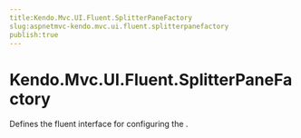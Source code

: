 ```yaml
---
title:Kendo.Mvc.UI.Fluent.SplitterPaneFactory
slug:aspnetmvc-kendo.mvc.ui.fluent.splitterpanefactory
publish:true
---
```


# Kendo.Mvc.UI.Fluent.SplitterPaneFactory

Defines the fluent interface for configuring the .